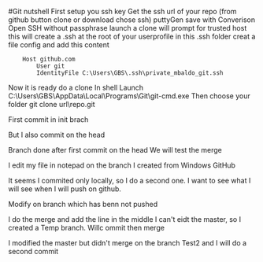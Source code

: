 #Git nutshell
First setup you ssh key
	Get the ssh url of your repo (from github button clone or download chose ssh)
	puttyGen save with Converison Open SSH without passphrase
	launch a clone will prompt for trusted host this will create a .ssh at the root of your userprofile
	in this .ssh folder creat a file config and add this content

		Host github.com
			User git
			IdentityFile C:\Users\GBS\.ssh\private_mbaldo_git.ssh

Now it is ready do a clone
In shell
	Launch C:\Users\GBS\AppData\Local\Programs\Git\git-cmd.exe
	Then choose your folder
	git clone url\repo.git
	

First commit in init brach

But I also commit on the head


Branch done after first commit on the head
We will test the merge

I edit my file in notepad on the branch I created from Windows GitHub

It seems
I commited only locally, so I do a second one.
I want to see what I will see when I will push on github.


Modify on branch which has benn not pushed

I do the merge and add the line in the middle
I can't eidt the master, so I created a Temp branch. Willc ommit then merge


I modified the master but didn't merge on the branch Test2 and I will do a second commit






